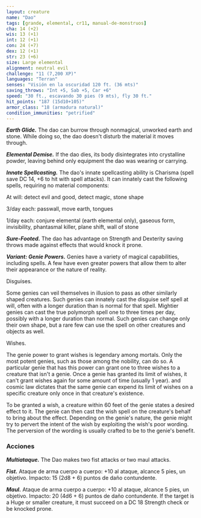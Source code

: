 ```yaml
---
layout: creature
name: "Dao"
tags: [grande, elemental, cr11, manual-de-monstruos]
cha: 14 (+2)
wis: 13 (+1)
int: 12 (+1)
con: 24 (+7)
dex: 12 (+1)
str: 23 (+6)
size: Large elemental
alignment: neutral evil
challenge: "11 (7,200 XP)"
languages: "Terran"
senses: "Visión en la oscuridad 120 ft. (36 mts)"
saving_throws: "Int +5, Sab +5, Car +6"
speed: "30 ft., escavando 30 pies (9 mts), fly 30 ft."
hit_points: "187 (15d10+105)"
armor_class: "18 (armadura natural)"
condition_immunities: "petrified"
---
```


***Earth Glide.*** The dao can burrow through nonmagical, unworked earth and stone. While doing so, the dao doesn't disturb the material it moves through.

***Elemental Demise.*** If the dao dies, its body disintegrates into crystalline powder, leaving behind only equipment the dao was wearing or carrying.

***Innate Spellcasting.*** The dao's innate spellcasting ability is Charisma (spell save DC 14, +6 to hit with spell attacks). It can innately cast the following spells, requiring no material components:

At will: detect evil and good, detect magic, stone shape

3/day each: passwall, move earth, tongues

1/day each: conjure elemental (earth elemental only), gaseous form, invisibility, phantasmal killer, plane shift, wall of stone

***Sure-Footed.*** The dao has advantage on Strength and Dexterity saving throws made against effects that would knock it prone.

***Variant: Genie Powers.*** Genies have a variety of magical capabilities, including spells. A few have even greater powers that allow them to alter their appearance or the nature of reality.

Disguises.

Some genies can veil themselves in illusion to pass as other similarly shaped creatures. Such genies can innately cast the disguise self spell at will, often with a longer duration than is normal for that spell. Mightier genies can cast the true polymorph spell one to three times per day, possibly with a longer duration than normal. Such genies can change only their own shape, but a rare few can use the spell on other creatures and objects as well.

Wishes.

The genie power to grant wishes is legendary among mortals. Only the most potent genies, such as those among the nobility, can do so. A particular genie that has this power can grant one to three wishes to a creature that isn't a genie. Once a genie has granted its limit of wishes, it can't grant wishes again for some amount of time (usually 1 year). and cosmic law dictates that the same genie can expend its limit of wishes on a specific creature only once in that creature's existence.

To be granted a wish, a creature within 60 feet of the genie states a desired effect to it. The genie can then cast the wish spell on the creature's behalf to bring about the effect. Depending on the genie's nature, the genie might try to pervert the intent of the wish by exploiting the wish's poor wording. The perversion of the wording is usually crafted to be to the genie's benefit.

### Acciones

***Multiataque.*** The Dao makes two fist attacks or two maul attacks.

***Fist.*** Ataque de arma cuerpo a cuerpo: +10 al ataque, alcance 5 pies, un objetivo. Impacto: 15 (2d8 + 6) puntos de daño contundente.

***Maul.*** Ataque de arma cuerpo a cuerpo: +10 al ataque, alcance 5 pies, un objetivo. Impacto: 20 (4d6 + 6) puntos de daño contundente. If the target is a Huge or smaller creature, it must succeed on a DC 18 Strength check or be knocked prone.